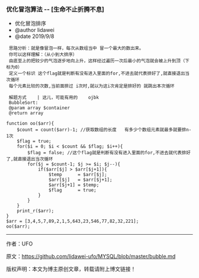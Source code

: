 
### 优化冒泡算法 -- [生命不止折腾不息]

- 优化冒泡排序
-  @author   lidawei
- @date     2019/9/8
```mysql
 思路分析：就是像冒泡一样，每次从数组当中 冒一个最大的数出来。
 你可以这样理解：（从小到大排序）
 由底至上的把较少的气泡逐步地向上升，这样经过遍历一次后最小的气泡就会被上升到顶（下标为0）
 定义一个标识 这个flag就是判断有没有进入里面的for,不进去就代表排好了,就直接退出当次循环
 每个元素比较的次数,当前面排过 i次时,就以为这i次肯定是排好的 就跳出本次循环
```

```mysql
 解题方式    | 这儿，可能有用的    ojbk
 BubbleSort:
 @param array $container
 @return array
```

```mysql
function oo($arr){
    $count = count($arr)-1; //获取数组的长度   有多少个数组元素就最多就要排n-1次
    $flag = true;
    for($i = 0; $i < $count && $flag; $i++){
        $flag = false; //这个flag就是判断有没有进入里面的for,不进去就代表排好了,就直接退出当次循环
        for($j = $count-1; $j >= $i; $j--){
            if($arr[$j] > $arr[$j+1]){
                $temp      = $arr[$j];
                $arr[$j]   = $arr[$j+1];
                $arr[$j+1] = $temp;
                $flag      = true;
            }
        }
    }
    print_r($arr);
}
$arr = [3,4,5,7,89,2,1,5,643,23,546,77,82,32,221];
oo($arr);
```


--------------------- 
作者：UFO

原文：https://github.com/lidawei-ufo/MYSQL/blob/master/bubble.md

版权声明：本文为博主原创文章，转载请附上博文链接！

